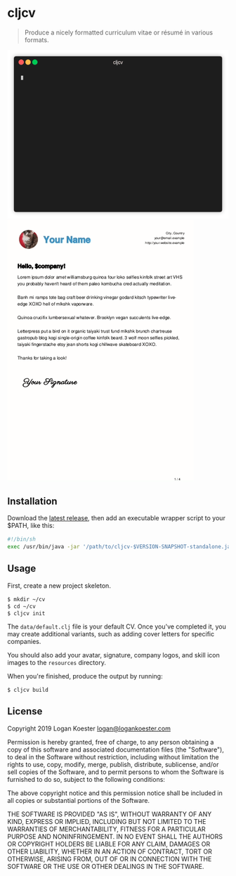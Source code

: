 # cljcv

> Produce a nicely formatted curriculum vitae or résumé in various formats.

![demo](doc/demo.gif)
![example](doc/example.gif)

## Installation

Download the [latest release](https://github.com/logankoester/cljcv/releases),
then add an executable wrapper script to your $PATH, like this:

```bash
#!/bin/sh
exec /usr/bin/java -jar '/path/to/cljcv-$VERSION-SNAPSHOT-standalone.jar' "$@"
```

## Usage

First, create a new project skeleton.

```
$ mkdir ~/cv
$ cd ~/cv
$ cljcv init
```

The `data/default.clj` file is your default CV. Once you've completed it, you may create additional variants, such as
adding cover letters for specific companies.

You should also add your avatar, signature, company logos, and skill icon images to the `resources` directory.

When you're finished, produce the output by running:

```
$ cljcv build
```

## License

Copyright 2019 Logan Koester <logan@logankoester.com>

Permission is hereby granted, free of charge, to any person obtaining a copy of this software and associated documentation files (the "Software"), to deal in the Software without restriction, including without limitation the rights to use, copy, modify, merge, publish, distribute, sublicense, and/or sell copies of the Software, and to permit persons to whom the Software is furnished to do so, subject to the following conditions:

The above copyright notice and this permission notice shall be included in all copies or substantial portions of the Software.

THE SOFTWARE IS PROVIDED "AS IS", WITHOUT WARRANTY OF ANY KIND, EXPRESS OR IMPLIED, INCLUDING BUT NOT LIMITED TO THE WARRANTIES OF MERCHANTABILITY, FITNESS FOR A PARTICULAR PURPOSE AND NONINFRINGEMENT. IN NO EVENT SHALL THE AUTHORS OR COPYRIGHT HOLDERS BE LIABLE FOR ANY CLAIM, DAMAGES OR OTHER LIABILITY, WHETHER IN AN ACTION OF CONTRACT, TORT OR OTHERWISE, ARISING FROM, OUT OF OR IN CONNECTION WITH THE SOFTWARE OR THE USE OR OTHER DEALINGS IN THE SOFTWARE.
